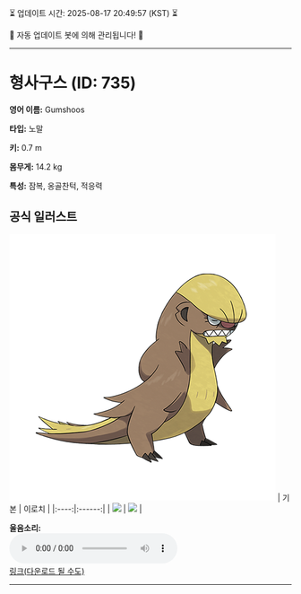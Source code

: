 
⏳ 업데이트 시간: 2025-08-17 20:49:57 (KST) ⏳

🤖 자동 업데이트 봇에 의해 관리됩니다! 🤖

---

# 형사구스 (ID: 735)
**영어 이름:** Gumshoos

**타입:** 노말

**키:** 0.7 m

**몸무게:** 14.2 kg

**특성:** 잠복, 옹골찬턱, 적응력

## 공식 일러스트
![](https://raw.githubusercontent.com/PokeAPI/sprites/master/sprites/pokemon/other/official-artwork/735.png)
| 기본 | 이로치 |
|:----:|:------:|
| <img src="http://play.pokemonshowdown.com/sprites/ani/gumshoos.gif" width="200"> | <img src="http://play.pokemonshowdown.com/sprites/ani-shiny/gumshoos.gif" width="200"> |

**울음소리:**<br><audio controls src="https://raw.githubusercontent.com/PokeAPI/cries/main/cries/pokemon/latest/735.ogg"></audio><br> [링크(다운로드 될 수도)](https://raw.githubusercontent.com/PokeAPI/cries/main/cries/pokemon/latest/735.ogg)


---
